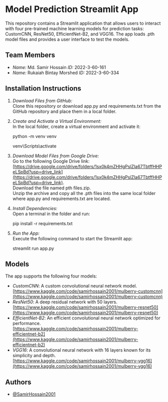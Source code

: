 # Model Prediction Streamlit App

This repository contains a Streamlit application that allows users to interact with four pre-trained machine learning models for prediction tasks: CustomCNN, ResNet50, EfficientNet-B2, and VGG16. The app loads .pth model files and provides a user interface to test the models.

## Team Members

- _Name:_ Md. Samir Hossain _ID:_ 2022-3-60-161
- _Name:_ Rukaiah Bintay Morshed _ID:_ 2022-3-60-334

## Installation Instructions

1. _Download Files from GitHub:_  
   Clone this repository or download app.py and requirements.txt from the GitHub repository and place them in a local folder.

2. _Create and Activate a Virtual Environment:_  
   In the local folder, create a virtual environment and activate it:

   python -m venv venv

   venv\Scripts\activate

3. _Download Model Files from Google Drive:_  
   Go to the following Google Drive link: [https://drive.google.com/drive/folders/1sx0k4mZHHgPslZla67TbtffHHPeLSpBd?usp=drive_link](https://drive.google.com/drive/folders/1sx0k4mZHHgPslZla67TbtffHHPeLSpBd?usp=drive_link).  
   Download the file named pth files.zip.  
   Unzip the archive and copy all the .pth files into the same local folder where app.py and requirements.txt are located.

4. _Install Dependencies:_  
   Open a terminal in the folder and run:

   pip install -r requirements.txt

5. _Run the App:_  
   Execute the following command to start the Streamlit app:

   streamlit run app.py

## Models

The app supports the following four models:

- _CustomCNN_: A custom convolutional neural network model.
  [https://www.kaggle.com/code/samirhossain2001/mulberry-customcnn](https://www.kaggle.com/code/samirhossain2001/mulberry-customcnn)
- _ResNet50_: A deep residual network with 50 layers.
  [https://www.kaggle.com/code/samirhossain2001/mulberry-resnet50](https://www.kaggle.com/code/samirhossain2001/mulberry-resnet50)
- _EfficientNet-B2_: An efficient convolutional neural network optimized for performance.
  [https://www.kaggle.com/code/samirhossain2001/mulberry-efficientnet-b2](https://www.kaggle.com/code/samirhossain2001/mulberry-efficientnet-b2)
- _VGG16_: A convolutional neural network with 16 layers known for its simplicity and depth.
  [https://www.kaggle.com/code/samirhossain2001/mulberry-vgg16](https://www.kaggle.com/code/samirhossain2001/mulberry-vgg16)

## Authors

- [@SamirHossain2001](https://github.com/SamirHossain2001)
